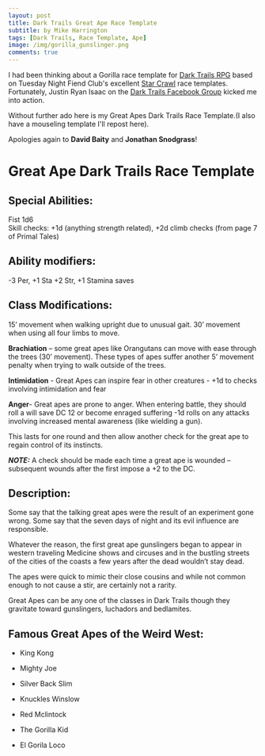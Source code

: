 ```yaml
---
layout: post
title: Dark Trails Great Ape Race Template
subtitle: by Mike Harrington
tags: [Dark Trails, Race Template, Ape]
image: /img/gorilla_gunslinger.png
comments: true
---
```


I had been thinking about a Gorilla race template for [Dark Trails RPG](https://www.darktrailsrpg.com) based on Tuesday Night Fiend Club's excellent [Star Crawl](https://http://www.tuesdaynightfiendclub.com/) race templates.
Fortunately, Justin Ryan Isaac on the [Dark Trails Facebook Group](https://www.facebook.com/groups/darktrailsrpg/) kicked me into action.

Without further ado here is my Great Apes Dark Trails Race Template.(I also have a mouseling template I'll repost here). 

Apologies again to **David Baity** and **Jonathan Snodgrass**!

# Great Ape Dark Trails Race Template

## Special Abilities:

Fist 1d6  
Skill checks: +1d  (anything strength related),  +2d climb checks (from page 7 of Primal Tales)

## Ability modifiers:

 -3 Per, +1 Sta +2 Str, +1 Stamina saves

## Class Modifications:

15’ movement when walking upright due to unusual gait. 30’ movement when using all four limbs to move.

**Brachiation** – some great apes like Orangutans can move with ease through the trees (30’ movement). These types of apes suffer another 5’ movement penalty when trying to walk outside of the trees.

**Intimidation** - Great Apes can inspire fear in other creatures - +1d to checks involving intimidation and fear

**Anger**- Great apes are prone to anger. When entering battle, they should roll a will save DC 12 or become enraged suffering -1d rolls on any attacks involving increased mental awareness (like wielding a gun). 

This lasts for one round and then allow another check for the great ape to regain control of its instincts. 

**_NOTE:_** A check should be made each time a great ape is wounded – subsequent wounds after the first impose a +2 to the DC.

## Description:

Some say that the talking great apes were the result of an experiment gone wrong. Some say that the seven days of night and its evil influence are responsible.
 
Whatever the reason, the first great ape gunslingers began to appear in western traveling Medicine shows and circuses and in the bustling streets of the cities of the coasts a few years after the dead wouldn’t stay dead.

The apes were quick to mimic their close cousins and while not common enough to not cause a stir, are certainly not a rarity.

Great Apes can be any one of the classes in Dark Trails though they gravitate toward gunslingers, luchadors and bedlamites.

## Famous Great Apes of the Weird West:

* King Kong

* Mighty Joe

* Silver Back Slim

* Knuckles Winslow

* Red Mclintock

* The Gorilla Kid

* El Gorila Loco
